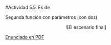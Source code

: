 #Actividad 5.5. Es de 

Segunda función con parámetros (con dos)

<center>
![El escenario final]
</center>

[Enunciado en PDF][PDF]

[PDF]: 
https://raw.githubusercontent.com/gobstones/laprogramacionysudidactica2/master/Proyectos/5.Par%C3%A1metros%20en%20procedimientos%20y%20funciones/5.5.Es%20de/resources/description.pdf "Enunciado de 'Es de' en PDF"